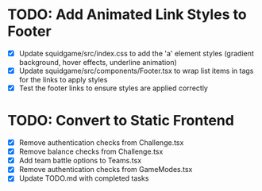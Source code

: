 # TODO: Add Animated Link Styles to Footer

- [x] Update squidgame/src/index.css to add the 'a' element styles (gradient background, hover effects, underline animation)
- [x] Update squidgame/src/components/Footer.tsx to wrap list items in <a> tags for the links to apply styles
- [x] Test the footer links to ensure styles are applied correctly

# TODO: Convert to Static Frontend

- [x] Remove authentication checks from Challenge.tsx
- [x] Remove balance checks from Challenge.tsx
- [x] Add team battle options to Teams.tsx
- [x] Remove authentication checks from GameModes.tsx
- [x] Update TODO.md with completed tasks
